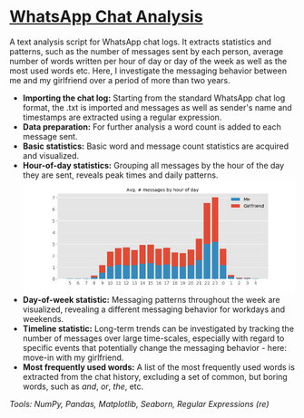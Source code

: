 # [WhatsApp Chat Analysis](https://github.com/chris-winta/Data-Science-Projects/tree/master/WhatsApp_Chat_Analysis)
  A text analysis script for WhatsApp chat logs. It extracts statistics and patterns, such as the number of messages sent by each person, average number of words written per hour of day or day of the week as well as the most used words etc. Here, I investigate the messaging behavior between me and my girlfriend over a period of more than two years.
- **Importing the chat log:** Starting from the standard WhatsApp chat log format, the .txt is imported and messages as well as sender's name and timestamps are extracted using a regular expression.
- **Data preparation:** For further analysis a word count is added to each message sent.
- **Basic statistics:** Basic word and message count statistics are acquired and visualized.
- **Hour-of-day statistics:** Grouping all messages by the hour of the day they are sent, reveals peak times and daily patterns.
![Pokémon type distribution through the generations](whatsapp_preview.png)
- **Day-of-week statistic:** Messaging patterns throughout the week are visualized, revealing a different messaging behavior for workdays and weekends.
- **Timeline statistic:** Long-term trends can be investigated by tracking the number of messages over large time-scales, especially with regard to specific events that potentially change the messaging behavior - here: move-in with my girlfriend.
- **Most frequently used words:** A list of the most frequently used words is extracted from the chat history, excluding a set of common, but boring words, such as *and*, *or*, *the*, etc.

_Tools: NumPy, Pandas, Matplotlib, Seaborn, Regular Expressions (re)_
